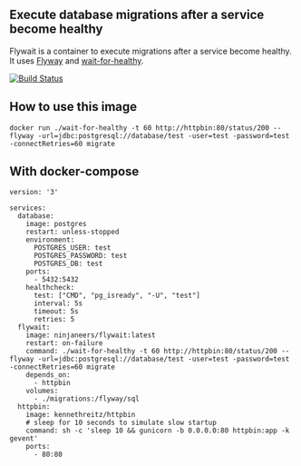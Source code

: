 ## Execute database migrations after a service become healthy

Flywait is a container to execute migrations after a service become healthy. It uses [Flyway](https://flywaydb.org/) and [wait-for-healthy](https://github.com/ninjaneers-team/wait-for-healthy).

[![Build Status](https://travis-ci.org/ninjaneers-team/flywait.svg?branch=master)](https://travis-ci.org/ninjaneers-team/flywait)

## How to use this image

```docker run ./wait-for-healthy -t 60 http://httpbin:80/status/200 -- flyway -url=jdbc:postgresql://database/test -user=test -password=test -connectRetries=60 migrate```

## With docker-compose

```
version: '3'

services:
  database:
    image: postgres
    restart: unless-stopped
    environment:
      POSTGRES_USER: test
      POSTGRES_PASSWORD: test
      POSTGRES_DB: test
    ports:
      - 5432:5432
    healthcheck:
      test: ["CMD", "pg_isready", "-U", "test"]
      interval: 5s
      timeout: 5s
      retries: 5
  flywait:
    image: ninjaneers/flywait:latest
    restart: on-failure
    command: ./wait-for-healthy -t 60 http://httpbin:80/status/200 -- flyway -url=jdbc:postgresql://database/test -user=test -password=test -connectRetries=60 migrate
    depends_on:
      - httpbin
    volumes:
      - ./migrations:/flyway/sql
  httpbin:
    image: kennethreitz/httpbin
    # sleep for 10 seconds to simulate slow startup
    command: sh -c 'sleep 10 && gunicorn -b 0.0.0.0:80 httpbin:app -k gevent'
    ports:
      - 80:80
```

